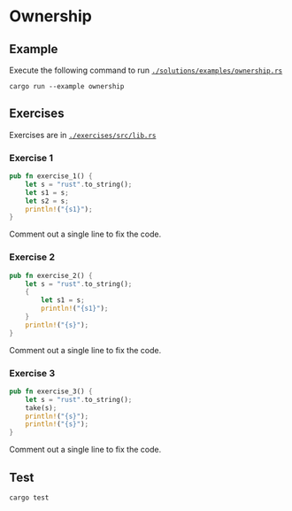 # Ownership

## Example

Execute the following command to run [`./solutions/examples/ownership.rs`](https://github.com/Cyfrin/rust-crash-course/blob/main/topics/ownership/solutions/examples/ownership.rs)

```shell
cargo run --example ownership
```

## Exercises

Exercises are in [`./exercises/src/lib.rs`](https://github.com/Cyfrin/rust-crash-course/blob/main/topics/ownership/exercises/src/lib.rs)

### Exercise 1

```rust
pub fn exercise_1() {
    let s = "rust".to_string();
    let s1 = s;
    let s2 = s;
    println!("{s1}");
}

```

Comment out a single line to fix the code.

### Exercise 2

```rust
pub fn exercise_2() {
    let s = "rust".to_string();
    {
        let s1 = s;
        println!("{s1}");
    }
    println!("{s}");
}
```

Comment out a single line to fix the code.

### Exercise 3

```rust
pub fn exercise_3() {
    let s = "rust".to_string();
    take(s);
    println!("{s}");
    println!("{s}");
}
```

Comment out a single line to fix the code.

## Test

```shell
cargo test
```
